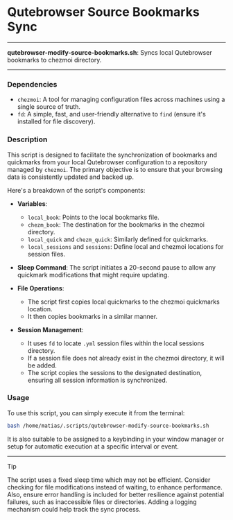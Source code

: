 # Qutebrowser Source Bookmarks Sync

---

**qutebrowser-modify-source-bookmarks.sh**: Syncs local Qutebrowser bookmarks to chezmoi directory.

---

### Dependencies

- `chezmoi`: A tool for managing configuration files across machines using a single source of truth.
- `fd`: A simple, fast, and user-friendly alternative to `find` (ensure it's installed for file discovery).

### Description

This script is designed to facilitate the synchronization of bookmarks and quickmarks from your local Qutebrowser configuration to a repository managed by `chezmoi`. The primary objective is to ensure that your browsing data is consistently updated and backed up.

Here's a breakdown of the script's components:

- **Variables**:
  - `local_book`: Points to the local bookmarks file.
  - `chezm_book`: The destination for the bookmarks in the chezmoi directory.
  - `local_quick` and `chezm_quick`: Similarly defined for quickmarks.
  - `local_sessions` and `sessions`: Define local and chezmoi locations for session files.

- **Sleep Command**: The script initiates a 20-second pause to allow any quickmark modifications that might require updating.

- **File Operations**:
  - The script first copies local quickmarks to the chezmoi quickmarks location.
  - It then copies bookmarks in a similar manner.

- **Session Management**:
  - It uses `fd` to locate `.yml` session files within the local sessions directory.
  - If a session file does not already exist in the chezmoi directory, it will be added.
  - The script copies the sessions to the designated destination, ensuring all session information is synchronized.

### Usage

To use this script, you can simply execute it from the terminal:

```bash
bash /home/matias/.scripts/qutebrowser-modify-source-bookmarks.sh
```

It is also suitable to be assigned to a keybinding in your window manager or setup for automatic execution at a specific interval or event.

---

> [!TIP] 
> The script uses a fixed sleep time which may not be efficient. Consider checking for file modifications instead of waiting, to enhance performance. Also, ensure error handling is included for better resilience against potential failures, such as inaccessible files or directories. Adding a logging mechanism could help track the sync process.